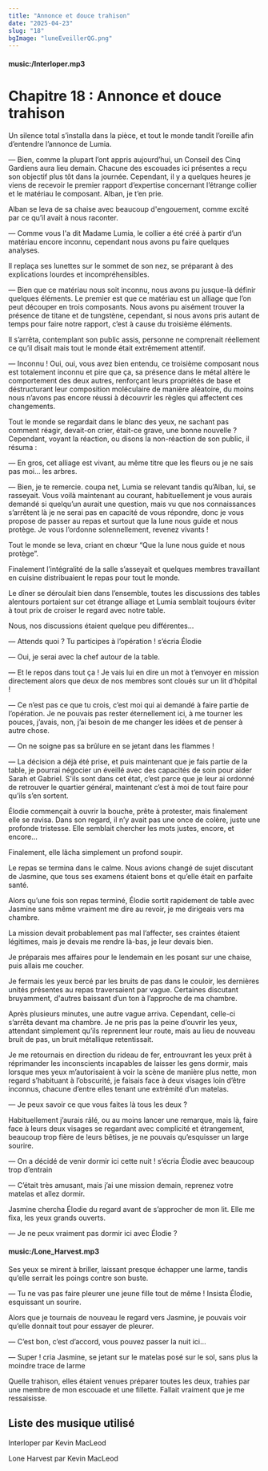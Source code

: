 ```yaml
---
title: "Annonce et douce trahison"
date: "2025-04-23"
slug: "18"
bgImage: "luneEveillerQG.png"
---
```


#### music:/Interloper.mp3

# Chapitre 18 : Annonce et douce trahison

Un silence total s’installa dans la pièce, et tout le monde tandit l’oreille afin d’entendre l’annonce de Lumia.

— Bien, comme la plupart l’ont appris aujourd’hui, un Conseil des Cinq Gardiens aura lieu demain. Chacune des escouades ici présentes a reçu son objectif plus tôt dans la journée. Cependant, il y a quelques heures je viens de recevoir le premier rapport d’expertise concernant l’étrange collier et le matériau le composant. Alban, je t’en prie.

Alban se leva de sa chaise avec beaucoup d'engouement, comme excité par ce qu’il avait à nous raconter.

— Comme vous l'a dit Madame Lumia, le collier a été créé à partir d’un matériau encore inconnu, cependant nous avons pu faire quelques analyses. 

Il replaça ses lunettes sur le sommet de son nez, se préparant à des explications lourdes et incompréhensibles.

— Bien que ce matériau nous soit inconnu, nous avons pu jusque-là définir quelques éléments. Le premier est que ce matériau est un alliage que l’on peut découper en trois composants. Nous avons pu aisément trouver la présence de titane et de tungstène, cependant, si nous avons pris autant de temps pour faire notre rapport, c’est à cause du troisième éléments.

Il s’arrêta, contemplant son public assis, personne ne comprenait réellement ce qu’il disait mais tout le monde était extrêmement attentif.

— Inconnu ! Oui, oui, vous avez bien entendu, ce troisième composant nous est totalement inconnu et pire que ça, sa présence dans le métal altère le comportement des deux autres, renforçant leurs propriétés de base et déstructurant leur composition moléculaire de manière aléatoire, du moins nous n’avons pas encore réussi à découvrir les règles qui affectent ces changements.

Tout le monde se regardait dans le blanc des yeux, ne sachant pas comment réagir, devait-on crier, était-ce grave, une bonne nouvelle ? Cependant, voyant la réaction, ou disons la non-réaction de son public, il résuma :

— En gros, cet alliage est vivant, au même titre que les fleurs ou je ne sais pas moi… les arbres.

— Bien, je te remercie. coupa net, Lumia se relevant tandis qu’Alban, lui, se rasseyait. Vous voilà maintenant au courant, habituellement je vous aurais demandé si quelqu’un aurait une question, mais vu que nos connaissances s’arrêtent là je ne serai pas en capacité de vous répondre, donc je vous propose de passer au repas et surtout que la lune nous guide et nous protège. Je vous l’ordonne solennellement, revenez vivants !

Tout le monde se leva, criant en chœur “Que la lune nous guide et nous protège”.

Finalement l’intégralité de la salle s’asseyait et quelques membres travaillant en cuisine distribuaient le repas pour tout le monde.

Le dîner se déroulait bien dans l’ensemble, toutes les discussions des tables alentours portaient sur cet étrange alliage et Lumia semblait toujours éviter à tout prix de croiser le regard avec notre table.

Nous, nos discussions étaient quelque peu différentes…

— Attends quoi ? Tu participes à l’opération ! s’écria Élodie

— Oui, je serai avec la chef autour de la table.

— Et le repos dans tout ça ! Je vais lui en dire un mot à t’envoyer en mission directement alors que deux de nos membres sont cloués sur un lit d’hôpital !

— Ce n’est pas ce que tu crois, c’est moi qui ai demandé à faire partie de l’opération. Je ne pouvais pas rester éternellement ici, à me tourner les pouces, j’avais, non, j’ai besoin de me changer les idées et de penser à autre chose.

— On ne soigne pas sa brûlure en se jetant dans les flammes !

— La décision a déjà été prise, et puis maintenant que je fais partie de la table, je pourrai négocier un éveillé avec des capacités de soin pour aider Sarah et Gabriel. S'ils sont dans cet état, c’est parce que je leur ai ordonné de retrouver le quartier général, maintenant c’est à moi de tout faire pour qu’ils s’en sortent.

Élodie commençait à ouvrir la bouche, prête à protester, mais finalement elle se ravisa. Dans son regard, il n’y avait pas une once de colère, juste une profonde tristesse. Elle semblait chercher les mots justes, encore, et encore…

Finalement, elle lâcha simplement un profond soupir.

Le repas se termina dans le calme. Nous avions changé de sujet discutant de Jasmine, que tous ses examens étaient bons et qu’elle était en parfaite santé.

Alors qu’une fois son repas terminé, Élodie sortit rapidement de table avec Jasmine sans même vraiment me dire au revoir, je me dirigeais vers ma chambre.

La mission devait probablement pas mal l’affecter, ses craintes étaient légitimes, mais je devais me rendre là-bas, je leur devais bien.

Je préparais mes affaires pour le lendemain en les posant sur une chaise, puis allais me coucher.

Je fermais les yeux bercé par les bruits de pas dans le couloir, les dernières unités présentes au repas traversaient par vague. Certaines discutant bruyamment, d'autres baissant d’un ton à l’approche de ma chambre.

Après plusieurs minutes, une autre vague arriva. Cependant, celle-ci s’arrêta devant ma chambre. Je ne pris pas la peine d’ouvrir les yeux, attendant simplement qu’ils reprennent leur route, mais au lieu de nouveau bruit de pas, un bruit métallique retentissait.

Je me retournais en direction du rideau de fer, entrouvrant les yeux prêt à réprimander les inconscients incapables de laisser les gens dormir, mais lorsque mes yeux m’autorisaient à voir la scène de manière plus nette, mon regard s’habituant à l’obscurité, je faisais face à deux visages loin d’être inconnus, chacune d’entre elles tenant une extrémité d’un matelas.

— Je peux savoir ce que vous faites là tous les deux ?

Habituellement j’aurais râlé, ou au moins lancer une remarque, mais là, faire face à leurs deux visages se regardant avec complicité et étrangement, beaucoup trop fière de leurs bêtises, je ne pouvais qu’esquisser un large sourire.

— On a décidé de venir dormir ici cette nuit ! s’écria Élodie avec beaucoup trop d’entrain

— C’était très amusant, mais j’ai une mission demain, reprenez votre matelas et allez dormir.

Jasmine chercha Élodie du regard avant de s’approcher de mon lit. Elle me fixa, les yeux grands ouverts.

— Je ne peux vraiment pas dormir ici avec Élodie ? 

#### music:/Lone_Harvest.mp3

Ses yeux se mirent à briller, laissant presque échapper une larme, tandis qu’elle serrait les poings contre son buste.

— Tu ne vas pas faire pleurer une jeune fille tout de même ! Insista Élodie, esquissant un sourire.

Alors que je tournais de nouveau le regard vers Jasmine, je pouvais voir qu’elle donnait tout pour essayer de pleurer.

— C’est bon, c’est d’accord, vous pouvez passer la nuit ici…

— Super ! cria Jasmine, se jetant sur le matelas posé sur le sol, sans plus la moindre trace de larme

Quelle trahison, elles étaient venues préparer toutes les deux, trahies par une membre de mon escouade et une fillette. Fallait vraiment que je me ressaisisse.

## Liste des musique utilisé

Interloper par Kevin MacLeod

Lone Harvest par Kevin MacLeod